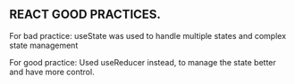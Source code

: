 ## REACT GOOD PRACTICES.

<p>For bad practice: useState was used to handle multiple states and complex state management</p>
<p>For good practice: Used useReducer instead, to manage the state better and have more control. </p>
